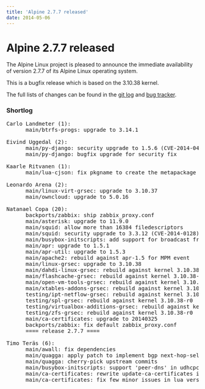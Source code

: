 ```yaml
---
title: 'Alpine 2.7.7 released'
date: 2014-05-06
---
```


# Alpine 2.7.7 released
The Alpine Linux project is pleased to announce the immediate availability of version 2.7.7 of its Alpine Linux operating system.

This is a bugfix release which is based on the 3.10.38 kernel.

The full lists of changes can be found in the <a href="http://git.alpinelinux.org/cgit/aports/log/?h=v2.7.7">git log</a> and <a href="http://bugs.alpinelinux.org/versions/79">bug tracker</a>.

<h3>Shortlog</h3>

<pre>
Carlo Landmeter (1):
      main/btrfs-progs: upgrade to 3.14.1

Eivind Uggedal (2):
      main/py-django: security upgrade to 1.5.6 (CVE-2014-0472,CVE-2014-0473,CVE
      main/py-django: bugfix upgrade for security fix

Kaarle Ritvanen (1):
      main/lua-cjson: fix pkgname to create the metapackage

Leonardo Arena (2):
      main/linux-virt-grsec: upgrade to 3.10.37
      main/owncloud: upgrade to 5.0.16

Natanael Copa (20):
      backports/zabbix: ship zabbix_proxy.conf
      main/asterisk: upgrade to 11.9.0
      main/squid: allow more than 16384 filedescriptors
      main/squid: security upgrade to 3.3.12 (CVE-2014-0128)
      main/busybox-initscripts: add support for broadcast from dhcp
      main/apr: upgrade to 1.5.1
      main/apr-util: upgrade to 1.5.3
      main/apache2: rebuild against apr-1.5 for MPM event
      main/linux-grsec: upgrade to 3.10.38
      main/dahdi-linux-grsec: rebuild against kernel 3.10.38-r0
      main/flashcache-grsec: rebuild against kernel 3.10.38-r0
      main/open-vm-tools-grsec: rebuild against kernel 3.10.38-r0
      main/xtables-addons-grsec: rebuild against kernel 3.10.38-r0
      testing/ipt-netflow-grsec: rebuild against kernel 3.10.38-r0
      testing/spl-grsec: rebuild against kernel 3.10.38-r0
      testing/virtualbox-additions-grsec: rebuild against kernel 3.10.38-r0
      testing/zfs-grsec: rebuild against kernel 3.10.38-r0
      main/ca-certificates: upgrade to 20140325
      backports/zabbix: fix default zabbix_proxy.conf
      ==== release 2.7.7 ====

Timo Teräs (6):
      main/awall: fix dependencies
      main/quagga: apply patch to implement bgp next-hop-self all
      main/quagga: cherry-pick upstream commits
      main/busybox-initscripts: support 'peer-dns' in udhcpc hook
      main/ca-certificates: rewrite update-ca-certificates in lua
      main/ca-certificates: fix few minor issues in lua version
</pre>